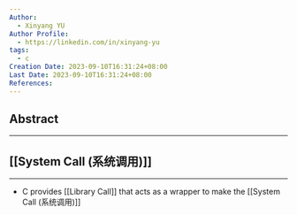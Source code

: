 ```yaml
---
Author:
  - Xinyang YU
Author Profile:
  - https://linkedin.com/in/xinyang-yu
tags:
  - c
Creation Date: 2023-09-10T16:31:24+08:00
Last Date: 2023-09-10T16:31:24+08:00
References:
---
```

## Abstract
---



## [[System Call (系统调用)]]
---
- C provides [[Library Call]] that acts as a wrapper to make the [[System Call (系统调用)]]